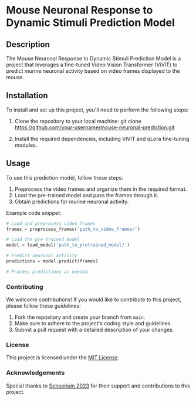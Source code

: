 # Mouse Neuronal Response to Dynamic Stimuli Prediction Model

## Description

The Mouse Neuronal Response to Dynamic Stimuli Prediction Model is a project that leverages a fine-tuned Video Vision Transformer (ViVIT) to predict murine neuronal activity based on video frames displayed to the mouse.

## Installation

To install and set up this project, you'll need to perform the following steps:

1. Clone the repository to your local machine:
git clone https://github.com/your-username/mouse-neuronal-prediction.git


2. Install the required dependencies, including ViVIT and qLora fine-tuning modules.

## Usage

To use this prediction model, follow these steps:

1. Preprocess the video frames and organize them in the required format.
2. Load the pre-trained model and pass the frames through it.
3. Obtain predictions for murine neuronal activity.

Example code snippet:

```python
# Load and preprocess video frames
frames = preprocess_frames('path_to_video_frames/')

# Load the pre-trained model
model = load_model('path_to_pretrained_model/')

# Predict neuronal activity
predictions = model.predict(frames)

# Process predictions as needed
```
### Contributing

We welcome contributions! If you would like to contribute to this project, please follow these guidelines:

1. Fork the repository and create your branch from `main`.
2. Make sure to adhere to the project's coding style and guidelines.
3. Submit a pull request with a detailed description of your changes.

### License

This project is licensed under the [MIT License](LICENSE).

### Acknowledgements

Special thanks to [Sensorium 2023](https://www.sensorium-competition.net/) for their support and contributions to this project.

